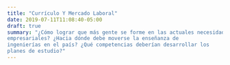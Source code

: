 ```yaml
---
title: "Currículo Y Mercado Laboral"
date: 2019-07-11T11:08:40-05:00
draft: true
summary: "¿Cómo lograr que más gente se forme en las actuales necesidades
empresariales? ¿Hacia dónde debe moverse la enseñanza de
ingenierías en el país? ¿Qué competencias deberían desarrollar los
planes de estudio?"
---
```



